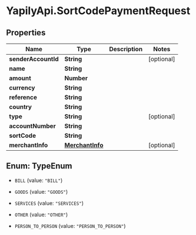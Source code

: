 # YapilyApi.SortCodePaymentRequest

## Properties

Name | Type | Description | Notes
------------ | ------------- | ------------- | -------------
**senderAccountId** | **String** |  | [optional] 
**name** | **String** |  | 
**amount** | **Number** |  | 
**currency** | **String** |  | 
**reference** | **String** |  | 
**country** | **String** |  | 
**type** | **String** |  | [optional] 
**accountNumber** | **String** |  | 
**sortCode** | **String** |  | 
**merchantInfo** | [**MerchantInfo**](MerchantInfo.md) |  | [optional] 



## Enum: TypeEnum


* `BILL` (value: `"BILL"`)

* `GOODS` (value: `"GOODS"`)

* `SERVICES` (value: `"SERVICES"`)

* `OTHER` (value: `"OTHER"`)

* `PERSON_TO_PERSON` (value: `"PERSON_TO_PERSON"`)




